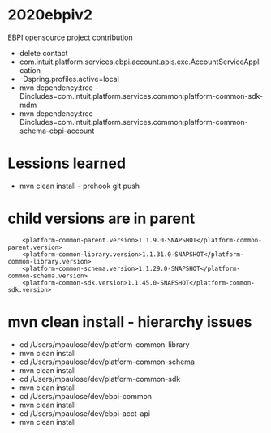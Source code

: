 # 2020ebpiv2
EBPI opensource project contribution 
* delete contact
* com.intuit.platform.services.ebpi.account.apis.exe.AccountServiceApplication
* -Dspring.profiles.active=local
* mvn dependency:tree -Dincludes=com.intuit.platform.services.common:platform-common-sdk-mdm
* mvn dependency:tree -Dincludes=com.intuit.platform.services.common:platform-common-schema-ebpi-account

# Lessions learned
* mvn clean install - prehook git push

# child versions are in parent 
        <platform-common-parent.version>1.1.9.0-SNAPSHOT</platform-common-parent.version>
        <platform-common-library.version>1.1.31.0-SNAPSHOT</platform-common-library.version>
        <platform-common-schema.version>1.1.29.0-SNAPSHOT</platform-common-schema.version>
        <platform-common-sdk.version>1.1.45.0-SNAPSHOT</platform-common-sdk.version>

# mvn clean install - hierarchy issues 
* cd /Users/mpaulose/dev/platform-common-library
* mvn clean install 
* cd /Users/mpaulose/dev/platform-common-schema
* mvn clean install
* cd /Users/mpaulose/dev/platform-common-sdk
* mvn clean install
* cd /Users/mpaulose/dev/ebpi-common
* mvn clean install
* cd /Users/mpaulose/dev/ebpi-acct-api
* mvn clean install
